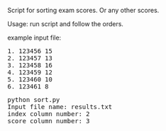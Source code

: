 Script for sorting exam scores. Or any other scores.

Usage:
run script and follow the orders.

example input file:
<pre>
1. 123456 15
2. 123457 13
3. 123458 16
4. 123459 12
5. 123460 10
6. 123461 8
</pre>

<pre>
python sort.py 
Input file name: results.txt
index column number: 2
score column number: 3
</pre>
